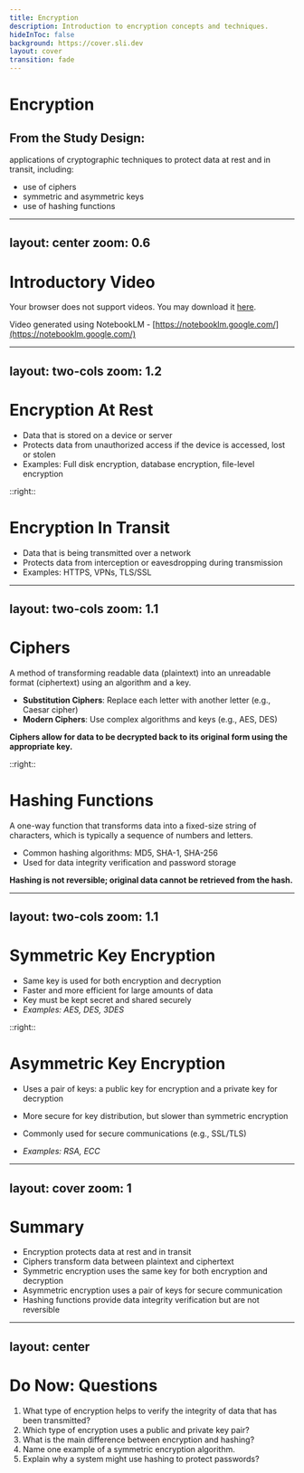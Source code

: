 ```yaml
---
title: Encryption
description: Introduction to encryption concepts and techniques.
hideInToc: false
background: https://cover.sli.dev
layout: cover
transition: fade
---
```


# Encryption

## From the Study Design:

applications of cryptographic techniques to protect data at rest and in transit, including:
- use of ciphers
- symmetric and asymmetric keys
- use of hashing functions

---
layout: center
zoom: 0.6
---

# Introductory Video

<SlidevVideo controls>
  <!-- Anything that can go in an HTML video element. -->
  <source src="/video/secrets.mp4" type="video/mp4" />
  
  <p>
    Your browser does not support videos. You may download it
    <a href="/video/secrets.mp4">here</a>.
  </p>
</SlidevVideo>

Video generated using NotebookLM - [https://notebooklm.google.com/](https://notebooklm.google.com/)

---
layout: two-cols
zoom: 1.2
---

# Encryption At Rest

- Data that is stored on a device or server
- Protects data from unauthorized access if the device is accessed, lost or stolen
- Examples: Full disk encryption, database encryption, file-level encryption

::right::

# Encryption In Transit

- Data that is being transmitted over a network
- Protects data from interception or eavesdropping during transmission
- Examples: HTTPS, VPNs, TLS/SSL

---
layout: two-cols
zoom: 1.1
---

# Ciphers

A method of transforming readable data (plaintext) into an unreadable format (ciphertext) using an algorithm and a key.

- **Substitution Ciphers**: Replace each letter with another letter (e.g., Caesar cipher)
- **Modern Ciphers**: Use complex algorithms and keys (e.g., AES, DES)

**Ciphers allow for data to be decrypted back to its original form using the appropriate key.**

::right::

# Hashing Functions

A one-way function that transforms data into a fixed-size string of characters, which is typically a sequence of numbers and letters.
- Common hashing algorithms: MD5, SHA-1, SHA-256
- Used for data integrity verification and password storage

**Hashing is not reversible; original data cannot be retrieved from the hash.**

---
layout: two-cols
zoom: 1.1
---

# Symmetric Key Encryption

- Same key is used for both encryption and decryption
- Faster and more efficient for large amounts of data
- Key must be kept secret and shared securely
- *Examples: AES, DES, 3DES*

::right::

# Asymmetric Key Encryption

- Uses a pair of keys: a public key for encryption and a private key for decryption
- More secure for key distribution, but slower than symmetric encryption
- Commonly used for secure communications (e.g., SSL/TLS)

- *Examples: RSA, ECC*

---
layout: cover
zoom: 1
---

# Summary
- Encryption protects data at rest and in transit
- Ciphers transform data between plaintext and ciphertext
- Symmetric encryption uses the same key for both encryption and decryption
- Asymmetric encryption uses a pair of keys for secure communication
- Hashing functions provide data integrity verification but are not reversible

---
layout: center
---

# Do Now: Questions

1. What type of encryption helps to verify the integrity of data that has been transmitted?
2. Which type of encryption uses a public and private key pair?
3. What is the main difference between encryption and hashing?
4. Name one example of a symmetric encryption algorithm.
5. Explain why a system might use hashing to protect passwords?
